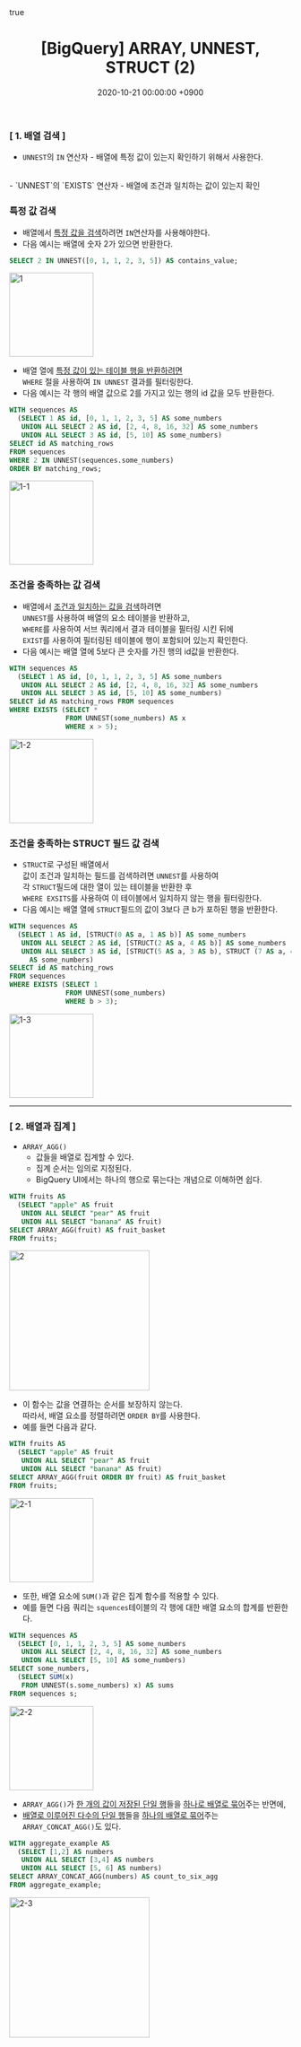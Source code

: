 ﻿---
layout: post
title: "[BigQuery] ARRAY, UNNEST, STRUCT (2)"
date: 2020-10-21 00:00:00 +0900
categories: [GCP, Bigquery]
tags: [GCP, Bigquery, Array, Unnesst, Struct]
comments: true
math: true
mermaid: true
---

### [ 1. 배열 검색 ]

- `UNNEST`의 `IN` 연산자
		- 배열에 특정 값이 있는지 확인하기 위해서 사용한다.
<br>
- `UNNEST`의 `EXISTS` 연산자
	- 배열에 조건과 일치하는 값이 있는지 확인

###  특정 값 검색
- 배열에서 <u>특정 값을 검색</u>하려면 `IN`연산자를 사용해야한다.
- 다음 예시는 배열에 숫자 2가 있으면 반환한다.

```SQL
SELECT 2 IN UNNEST([0, 1, 1, 2, 3, 5]) AS contains_value;
```

<img width="150" alt="1" src="https://user-images.githubusercontent.com/53929665/96666280-c28ae400-1391-11eb-92a2-4c711d8d7d62.PNG">

- 배열 열에 <u>특정 값이 있는 테이블 행을 반환하려면</u><br> `WHERE` 절을 사용하여 `IN UNNEST` 결과를 필터링한다.
- 다음 예시는 각 행의 배열 값으로 2를 가지고 있는 행의 id 값을  모두 반환한다.

```SQL
WITH sequences AS
  (SELECT 1 AS id, [0, 1, 1, 2, 3, 5] AS some_numbers
   UNION ALL SELECT 2 AS id, [2, 4, 8, 16, 32] AS some_numbers
   UNION ALL SELECT 3 AS id, [5, 10] AS some_numbers)
SELECT id AS matching_rows
FROM sequences
WHERE 2 IN UNNEST(sequences.some_numbers)
ORDER BY matching_rows;
```

<img width="150" alt="1-1" src="https://user-images.githubusercontent.com/53929665/96666285-c3237a80-1391-11eb-86b9-6eb16327aa7f.PNG">

### 조건을 충족하는 값 검색
- 배열에서 <u>조건과 일치하는 값을 검색</u>하려면<br>`UNNEST`를 사용하여 배열의 요소 테이블을 반환하고,<br>`WHERE`를 사용하여 서브 쿼리에서 결과 테이블을 필터링 시킨 뒤에<br>`EXIST`를 사용하여 필터링된 테이블에 행이 포함되어 있는지 확인한다.
- 다음 예시는 배열 열에 5보다 큰 숫자를 가진 행의 id값을 반환한다.

```SQL
WITH sequences AS
  (SELECT 1 AS id, [0, 1, 1, 2, 3, 5] AS some_numbers
   UNION ALL SELECT 2 AS id, [2, 4, 8, 16, 32] AS some_numbers
   UNION ALL SELECT 3 AS id, [5, 10] AS some_numbers)
SELECT id AS matching_rows FROM sequences
WHERE EXISTS (SELECT *
              FROM UNNEST(some_numbers) AS x
              WHERE x > 5);
```

<img width="150" alt="1-2" src="https://user-images.githubusercontent.com/53929665/96666287-c3bc1100-1391-11eb-9b84-c5c4be2f8858.PNG">

### 조건을 충족하는 STRUCT 필드 값 검색
- `STRUCT`로 구성된 배열에서<br>값이 조건과 일치하는 필드를 검색하려면 `UNNEST`를 사용하여<br> 각 `STRUCT`필드에 대한 열이 있는 테이블을 반환한 후<br>`WHERE EXSITS`를 사용하여 이 테이블에서 일치하지 않는 행을 필터링한다.
-  다음 예시는 배열 열에 `STRUCT`필드의 값이 3보다 큰 b가 포하된 행을 반환한다.

```SQL
WITH sequences AS
  (SELECT 1 AS id, [STRUCT(0 AS a, 1 AS b)] AS some_numbers
   UNION ALL SELECT 2 AS id, [STRUCT(2 AS a, 4 AS b)] AS some_numbers
   UNION ALL SELECT 3 AS id, [STRUCT(5 AS a, 3 AS b), STRUCT (7 AS a, 4 AS b)]
     AS some_numbers)
SELECT id AS matching_rows
FROM sequences
WHERE EXISTS (SELECT 1
              FROM UNNEST(some_numbers)
              WHERE b > 3);
```

<img width="150" alt="1-3" src="https://user-images.githubusercontent.com/53929665/96666288-c3bc1100-1391-11eb-98e9-d1ff21ef8ff4.PNG">

---
### [ 2. 배열과 집계 ]
- `ARRAY_AGG()`
	- 값들을 배열로 집계할 수 있다.
	- 집계 순서는 임의로 지정된다.
	- BigQuery UI에서는 하나의 행으로 묶는다는 개념으로 이해하면 쉽다.

```SQL
WITH fruits AS
  (SELECT "apple" AS fruit
   UNION ALL SELECT "pear" AS fruit
   UNION ALL SELECT "banana" AS fruit)
SELECT ARRAY_AGG(fruit) AS fruit_basket
FROM fruits;
```

<img width="250" alt="2" src="https://user-images.githubusercontent.com/53929665/96666289-c454a780-1391-11eb-8a6b-d21b3014c7b5.PNG">


- 이 함수는 값을 연결하는 순서를 보장하지 않는다.<br>따라서, 배열 요소를 정렬하려면 `ORDER BY`를 사용한다.
-  예를 들면 다음과 같다.

```SQL
WITH fruits AS
  (SELECT "apple" AS fruit
   UNION ALL SELECT "pear" AS fruit
   UNION ALL SELECT "banana" AS fruit)
SELECT ARRAY_AGG(fruit ORDER BY fruit) AS fruit_basket
FROM fruits;
```

<img width="150" alt="2-1" src="https://user-images.githubusercontent.com/53929665/96666290-c454a780-1391-11eb-9d29-77bdbb4f814c.PNG">

- 또한, 배열 요소에 `SUM()`과 같은 집계 함수를 적용할 수 있다.
- 예를 들면 다음 쿼리는 `squences`테이블의 각 행에 대한 배열 요소의 합계를 반환한다.

```SQL
WITH sequences AS
  (SELECT [0, 1, 1, 2, 3, 5] AS some_numbers
   UNION ALL SELECT [2, 4, 8, 16, 32] AS some_numbers
   UNION ALL SELECT [5, 10] AS some_numbers)
SELECT some_numbers,
  (SELECT SUM(x)
   FROM UNNEST(s.some_numbers) x) AS sums
FROM sequences s;
```

<img width="150" alt="2-2" src="https://user-images.githubusercontent.com/53929665/96666291-c4ed3e00-1391-11eb-827e-d7cafb93059d.PNG">

- `ARRAY_AGG()`가 <U>한 개의 값이 저장된 단일 행</u>들을 <u>하나로 배열로 묶어</u>주는 반면에,
- <U>배열로 이루어진 다수의 단일 행</U>들을 <U>하나의 배열로 묶어</u>주는 `ARRAY_CONCAT_AGG()`도 있다.

```SQL
WITH aggregate_example AS
  (SELECT [1,2] AS numbers
   UNION ALL SELECT [3,4] AS numbers
   UNION ALL SELECT [5, 6] AS numbers)
SELECT ARRAY_CONCAT_AGG(numbers) AS count_to_six_agg
FROM aggregate_example;
```

<img width="250" alt="2-3" src="https://user-images.githubusercontent.com/53929665/96666292-c4ed3e00-1391-11eb-9f3e-b38539734c63.PNG">
